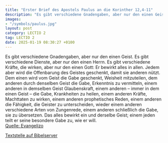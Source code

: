 ```yaml
---
title: "Erster Brief des Apostels Paulus an die Korinther 12,4-11"
description: "Es gibt verschiedene Gnadengaben, aber nur den einen Geist. Es gibt verschiedene Dienste, aber nur den einen Herrn. Es gibt verschiedene Kräfte, die wirken, aber nur den einen Gott: Er bewirkt alles in allen. Jedem aber wird die Offenbarung des Geistes geschenkt, damit sie andere...."
images:
- "/symbols/paulus.jpg"
layout: post
category: LECTIO 2
tag: LECTIO 2
date: 2025-01-19 08:30:27 +0100
---
```

Es gibt verschiedene Gnadengaben, aber nur den einen Geist.
Es gibt verschiedene Dienste, aber nur den einen Herrn.
Es gibt verschiedene Kräfte, die wirken, aber nur den einen Gott: Er bewirkt alles in allen.
Jedem aber wird die Offenbarung des Geistes geschenkt, damit sie anderen nützt.<!--more-->
Dem einen wird vom Geist die Gabe geschenkt, Weisheit mitzuteilen, dem anderen durch denselben Geist die Gabe, Erkenntnis zu vermitteln,
einem anderen in demselben Geist Glaubenskraft, einem anderen – immer in dem einen Geist – die Gabe, Krankheiten zu heilen,
einem anderen Kräfte, Machttaten zu wirken, einem anderen prophetisches Reden, einem anderen die Fähigkeit, die Geister zu unterscheiden, wieder einem anderen verschiedene Arten von Zungenrede, einem anderen schließlich die Gabe, sie zu übersetzen.
Das alles bewirkt ein und derselbe Geist; einem jeden teilt er seine besondere Gabe zu, wie er will.<br>
[Quelle: Evangelizo](https://evangeliumtagfuertag.org/DE/gospel)

[Textstelle auf Bibelserver](https://www.bibleserver.com/EU/1.Korinther12,4-11)
